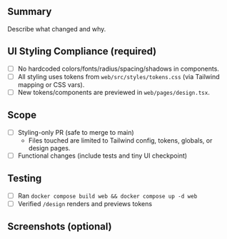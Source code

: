 ## Summary

Describe what changed and why.

## UI Styling Compliance (required)

- [ ] No hardcoded colors/fonts/radius/spacing/shadows in components.
- [ ] All styling uses tokens from `web/src/styles/tokens.css` (via Tailwind mapping or CSS vars).
- [ ] New tokens/components are previewed in `web/pages/design.tsx`.

## Scope

- [ ] Styling-only PR (safe to merge to main)
  - Files touched are limited to Tailwind config, tokens, globals, or design pages.
- [ ] Functional changes (include tests and tiny UI checkpoint)

## Testing

- [ ] Ran `docker compose build web && docker compose up -d web`
- [ ] Verified `/design` renders and previews tokens

## Screenshots (optional)
